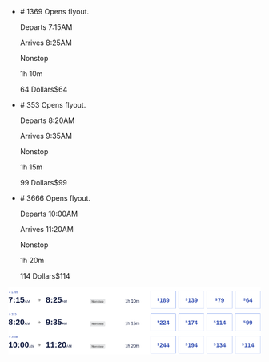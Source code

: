 * \# 1369 Opens flyout.
    
    Departs 7:15AM
    
    Arrives 8:25AM
    
    Nonstop
    
    1h 10m
    
    64 Dollars$64
    
* \# 353 Opens flyout.
    
    Departs 8:20AM
    
    Arrives 9:35AM
    
    Nonstop
    
    1h 15m
    
    99 Dollars$99
    
* \# 3666 Opens flyout.
    
    Departs 10:00AM
    
    Arrives 11:20AM
    
    Nonstop
    
    1h 20m
    
    114 Dollars$114
    

![](southwest-01-05.png)